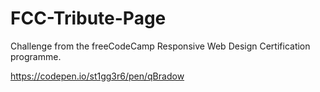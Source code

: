 # FCC-Tribute-Page

Challenge from the freeCodeCamp Responsive Web Design Certification programme.

https://codepen.io/st1gg3r6/pen/qBradow
